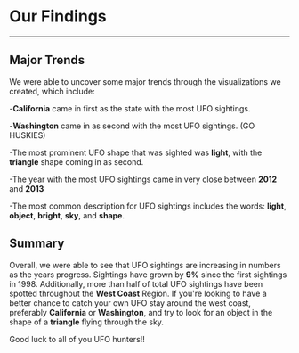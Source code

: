 # Our Findings
---

## Major Trends

We were able to uncover some major trends through the visualizations we created, which include:

-**California** came in first as the state with the most UFO sightings.

-**Washington** came in as second with the most UFO sightings. (GO HUSKIES)

-The most prominent UFO shape that was sighted was **light**, with the **triangle** shape coming in as second.

-The year with the most UFO sightings came in very close between **2012** and **2013**

-The most common description for UFO sightings includes the words: **light**, **object**, **bright**, **sky**, and **shape**.

## Summary

Overall, we were able to see that UFO sightings are increasing in numbers as the years progress. Sightings have grown by **9%** since the first sightings in 1998. Additionally, more than half of total UFO sightings have been spotted throughout the **West Coast** Region. If you're looking to have a better chance to catch your own UFO stay around the west coast, preferably **California** or **Washington**, and try to look for an object in the shape of a **triangle** flying through the sky.

Good luck to all of you UFO hunters!!
